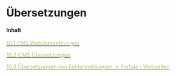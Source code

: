 # Übersetzungen

#### Inhalt

[<span style="color:#B7C66E">10.1 CMS Webübersetzungen</span>](webuberstzungen.md)

[<span style="color:#B7C66E">10.2 CMS Übersetzungen</span>](cms_ubersetzungen.md)

[<span style="color:#B7C66E">10.3 Übersetzungen von Fehlermeldungen -> Portale / Webseiten</span>](ubersetzungen_von_fehlermeldungen_-_portale__webseiten.md)

